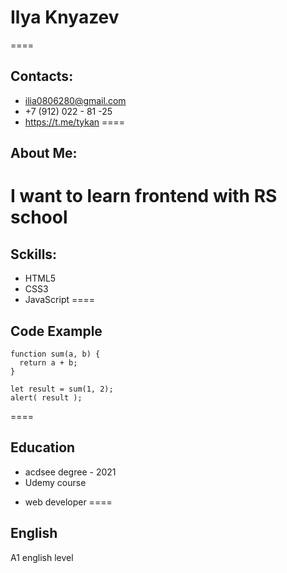 # Ilya Knyazev
====
## Contacts: 
* ilia0806280@gmail.com
* +7 (912) 022 - 81 -25
* https://t.me/tykan
====
## About Me: 
I want to learn frontend with RS school
====
## Sckills: 
* HTML5
* CSS3
* JavaScript
====
## Code Example
```
function sum(a, b) {
  return a + b;
}

let result = sum(1, 2);
alert( result );
```
====
## Education
* acdsee degree - 2021
* Udemy course 
 + web developer
====
## English
A1 english level
